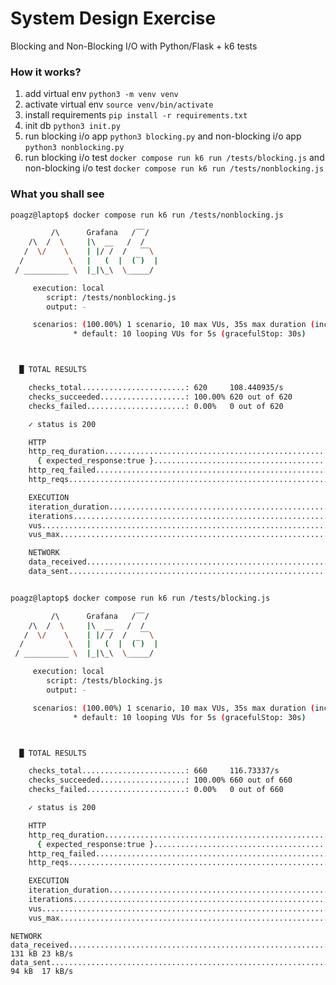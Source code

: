 # System Design Exercise
Blocking and Non-Blocking I/O with Python/Flask + k6 tests


### How it works?
1. add virtual env `python3 -m venv venv`
2. activate virtual env `source venv/bin/activate`
3. install requirements `pip install -r requirements.txt`
4. init db `python3 init.py`
5. run blocking i/o app `python3 blocking.py` and non-blocking i/o app `python3 nonblocking.py`
6. run blocking i/o test `docker compose run k6 run /tests/blocking.js` and non-blocking i/o test `docker compose run k6 run /tests/nonblocking.js`

### What you shall see
```sh
poagz@laptop$ docker compose run k6 run /tests/nonblocking.js

         /\      Grafana   /‾‾/  
    /\  /  \     |\  __   /  /   
   /  \/    \    | |/ /  /   ‾‾\ 
  /          \   |   (  |  (‾)  |
 / __________ \  |_|\_\  \_____/ 

     execution: local
        script: /tests/nonblocking.js
        output: -

     scenarios: (100.00%) 1 scenario, 10 max VUs, 35s max duration (incl. graceful stop):
              * default: 10 looping VUs for 5s (gracefulStop: 30s)



  █ TOTAL RESULTS 

    checks_total.......................: 620     108.440935/s
    checks_succeeded...................: 100.00% 620 out of 620
    checks_failed......................: 0.00%   0 out of 620

    ✓ status is 200

    HTTP
    http_req_duration.......................................................: avg=87.57ms  min=7.72ms  med=17.57ms max=1.84s p(90)=210.87ms p(95)=352.31ms
      { expected_response:true }............................................: avg=87.57ms  min=7.72ms  med=17.57ms max=1.84s p(90)=210.87ms p(95)=352.31ms
    http_req_failed.........................................................: 0.00%  0 out of 620
    http_reqs...............................................................: 620    108.440935/s

    EXECUTION
    iteration_duration......................................................: avg=876.86ms min=85.39ms med=706.1ms max=3.27s p(90)=1.96s    p(95)=2.25s   
    iterations..............................................................: 62     10.844094/s
    vus.....................................................................: 10     min=10       max=10
    vus_max.................................................................: 10     min=10       max=10

    NETWORK
    data_received...........................................................: 100 kB 18 kB/s
    data_sent...............................................................: 89 kB  16 kB/s


poagz@laptop$ docker compose run k6 run /tests/blocking.js

         /\      Grafana   /‾‾/  
    /\  /  \     |\  __   /  /   
   /  \/    \    | |/ /  /   ‾‾\ 
  /          \   |   (  |  (‾)  |
 / __________ \  |_|\_\  \_____/ 

     execution: local
        script: /tests/blocking.js
        output: -

     scenarios: (100.00%) 1 scenario, 10 max VUs, 35s max duration (incl. graceful stop):
              * default: 10 looping VUs for 5s (gracefulStop: 30s)



  █ TOTAL RESULTS 

    checks_total.......................: 660     116.73337/s
    checks_succeeded...................: 100.00% 660 out of 660
    checks_failed......................: 0.00%   0 out of 660

    ✓ status is 200

    HTTP
    http_req_duration.......................................................: avg=80.28ms  min=6.67ms  med=7.9ms    max=3.16s p(90)=86.89ms p(95)=637.28ms
      { expected_response:true }............................................: avg=80.28ms  min=6.67ms  med=7.9ms    max=3.16s p(90)=86.89ms p(95)=637.28ms
    http_req_failed.........................................................: 0.00%  0 out of 660
    http_reqs...............................................................: 660    116.73337/s

    EXECUTION
    iteration_duration......................................................: avg=805.25ms min=79.48ms med=522.49ms max=3.24s p(90)=2.08s   p(95)=2.56s   
    iterations..............................................................: 66     11.673337/s
    vus.....................................................................: 10     min=10       max=10
    vus_max.................................................................: 10     min=10       max=10
```

    NETWORK
    data_received...........................................................: 131 kB 23 kB/s
    data_sent...............................................................: 94 kB  17 kB/s
